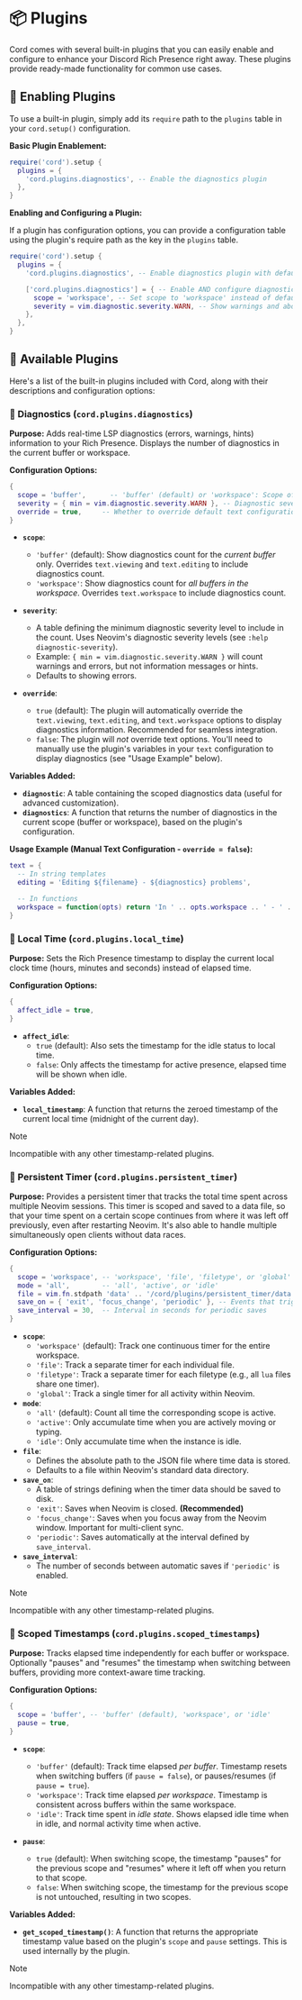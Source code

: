 # 📦 Plugins

Cord comes with several built-in plugins that you can easily enable and configure to enhance your Discord Rich Presence right away. These plugins provide ready-made functionality for common use cases.

## 🚀 Enabling Plugins

To use a built-in plugin, simply add its `require` path to the `plugins` table in your `cord.setup()` configuration.

**Basic Plugin Enablement:**

```lua
require('cord').setup {
  plugins = {
    'cord.plugins.diagnostics', -- Enable the diagnostics plugin
  },
}
```

**Enabling and Configuring a Plugin:**

If a plugin has configuration options, you can provide a configuration table using the plugin's require path as the key in the `plugins` table.

```lua
require('cord').setup {
  plugins = {
    'cord.plugins.diagnostics', -- Enable diagnostics plugin with default settings

    ['cord.plugins.diagnostics'] = { -- Enable AND configure diagnostics plugin
      scope = 'workspace', -- Set scope to 'workspace' instead of default 'buffer'
      severity = vim.diagnostic.severity.WARN, -- Show warnings and above
    },
  },
}
```

## 🔌 Available Plugins

Here's a list of the built-in plugins included with Cord, along with their descriptions and configuration options:

### 🧩 Diagnostics (`cord.plugins.diagnostics`)

**Purpose:**  Adds real-time LSP diagnostics (errors, warnings, hints) information to your Rich Presence. Displays the number of diagnostics in the current buffer or workspace.

**Configuration Options:**

```lua
{
  scope = 'buffer',      -- 'buffer' (default) or 'workspace': Scope of diagnostics to display
  severity = { min = vim.diagnostic.severity.WARN }, -- Diagnostic severity filter (see Neovim `:help diagnostic-severity`)
  override = true,     -- Whether to override default text configurations (recommended: true)
}
```

- **`scope`**:
    - `'buffer'` (default):  Show diagnostics count for the *current buffer* only. Overrides `text.viewing` and `text.editing` to include diagnostics count.
    - `'workspace'`: Show diagnostics count for *all buffers in the workspace*. Overrides `text.workspace` to include diagnostics count.

- **`severity`**:
    -  A table defining the minimum diagnostic severity level to include in the count. Uses Neovim's diagnostic severity levels (see `:help diagnostic-severity`).
    -  Example: `{ min = vim.diagnostic.severity.WARN }` will count warnings and errors, but not information messages or hints.
    -  Defaults to showing errors.

- **`override`**:
    - `true` (default):  The plugin will automatically override the `text.viewing`, `text.editing`, and `text.workspace` options to display diagnostics information. Recommended for seamless integration.
    - `false`: The plugin will *not* override text options. You'll need to manually use the plugin's variables in your `text` configuration to display diagnostics (see "Usage Example" below).

**Variables Added:**

- **`diagnostic`**: A table containing the scoped diagnostics data (useful for advanced customization).
- **`diagnostics`**: A function that returns the number of diagnostics in the current scope (buffer or workspace), based on the plugin's configuration.

**Usage Example (Manual Text Configuration - `override = false`):**

```lua
text = {
  -- In string templates
  editing = 'Editing ${filename} - ${diagnostics} problems',

  -- In functions
  workspace = function(opts) return 'In ' .. opts.workspace .. ' - ' .. opts.diagnostics(opts) .. ' problems' end,
}
```

### 🧩 Local Time (`cord.plugins.local_time`)

**Purpose:**  Sets the Rich Presence timestamp to display the current local clock time (hours, minutes and seconds) instead of elapsed time.

**Configuration Options:**

```lua
{
  affect_idle = true,
}
```

- **`affect_idle`**:
    - `true` (default):  Also sets the timestamp for the idle status to local time.
    - `false`: Only affects the timestamp for active presence, elapsed time will be shown when idle.

**Variables Added:**

- **`local_timestamp`**: A function that returns the zeroed timestamp of the current local time (midnight of the current day).

> [!NOTE]
> Incompatible with any other timestamp-related plugins.

### 🧩 Persistent Timer (`cord.plugins.persistent_timer`)

**Purpose:** Provides a persistent timer that tracks the total time spent across multiple Neovim sessions. This timer is scoped and saved to a data file, so that your time spent on a certain scope continues from where it was left off previously, even after restarting Neovim. It's also able to handle multiple simultaneously open clients without data races.

**Configuration Options:**

```lua
{
  scope = 'workspace', -- 'workspace', 'file', 'filetype', or 'global'
  mode = 'all',        -- 'all', 'active', or 'idle'
  file = vim.fn.stdpath 'data' .. '/cord/plugins/persistent_timer/data.json', -- Path to the timer data file
  save_on = { 'exit', 'focus_change', 'periodic' }, -- Events that trigger a save
  save_interval = 30,  -- Interval in seconds for periodic saves
}
```

- **`scope`**:
  - `'workspace'` (default): Track one continuous timer for the entire workspace.
  - `'file'`: Track a separate timer for each individual file.
  - `'filetype'`: Track a separate timer for each filetype (e.g., all `lua` files share one timer).
  - `'global'`: Track a single timer for all activity within Neovim.
- **`mode`**:
  - `'all'` (default): Count all time the corresponding scope is active.
  - `'active'`: Only accumulate time when you are actively moving or typing.
  - `'idle'`: Only accumulate time when the instance is idle.
- **`file`**:
  - Defines the absolute path to the JSON file where time data is stored.
  - Defaults to a file within Neovim's standard data directory.
- **`save_on`**:
  - A table of strings defining when the timer data should be saved to disk.
  - `'exit'`: Saves when Neovim is closed. **(Recommended)**
  - `'focus_change'`: Saves when you focus away from the Neovim window. Important for multi-client sync.
  - `'periodic'`: Saves automatically at the interval defined by `save_interval`.
- **`save_interval`**:
  - The number of seconds between automatic saves if `'periodic'` is enabled.

> [!NOTE]
> Incompatible with any other timestamp-related plugins.

### 🧩 Scoped Timestamps (`cord.plugins.scoped_timestamps`)

**Purpose:** Tracks elapsed time independently for each buffer or workspace.  Optionally "pauses" and "resumes" the timestamp when switching between buffers, providing more context-aware time tracking.

**Configuration Options:**

```lua
{
  scope = 'buffer', -- 'buffer' (default), 'workspace', or 'idle'
  pause = true,
}
```

- **`scope`**:
    - `'buffer'` (default): Track time elapsed *per buffer*.  Timestamp resets when switching buffers (if `pause = false`), or pauses/resumes (if `pause = true`).
    - `'workspace'`: Track time elapsed *per workspace*. Timestamp is consistent across buffers within the same workspace.
    - `'idle'`: Track time spent in *idle state*. Shows elapsed idle time when in idle, and normal activity time when active.

- **`pause`**:
    - `true` (default): When switching scope, the timestamp "pauses" for the previous scope and "resumes" where it left off when you return to that scope.
    - `false`: When switching scope, the timestamp for the previous scope is not untouched, resulting in two scopes.

**Variables Added:**

- **`get_scoped_timestamp()`**: A function that returns the appropriate timestamp value based on the plugin's `scope` and `pause` settings. This is used internally by the plugin.

> [!NOTE]
> Incompatible with any other timestamp-related plugins.